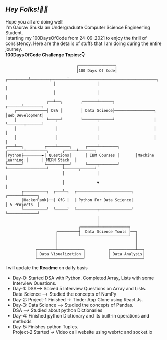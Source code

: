 ## *Hey Folks!🙋‍♂️*
Hope you all are doing well! <br>
I'm Gaurav Shukla an Undergraduate Computer Science Engineering Student.<br>
I starting my 100DaysOfCode from 24-09-2021 to enjoy the thrill of consistency.
Here are the details of stuffs that I am doing during the entire journey.<br>
**100DaysOfCode Challenge Topics:👇**
```
                               ┌────────────────┐
                               │100 Days Of Code│
                     ┌─────────┴────────┬───────┴──────────────────────────────────────┐
                     │                  │                                              │
                     │                  │                                              │
                  ┌──┴──┐        ┌──────┴──────┐                                ┌──────┴────────┐
    ┌─────────────┤ DSA │        │ Data Science├─────────────────┐              │Web Development│
    │             └───┬─┘        └──────┬──────┘                 │              └───────┬───────┘
    │                 │                 │                        │                      │
    │                 │                 │                        │                      │
┌───┴──┐         ┌────┴─────┐      ┌────┴────────┐       ┌───────┴─────────┐      ┌─────┴───────┐
│Python├────────►│ Questions│      │ IBM Courses │       │Machine Learning │      │ MERN Stack  │
└──────┘         └───────┬──┘      └────┬────────┘       └─────────────────┘      └──────┬──────┘
                         │              │                                                │
                         │              ▼                                                │
       ┌──────────┐  ┌───┴─┐  ┌────────────────────────┐                          ┌──────┴──────┐
       │HackerRank├──┤ GfG │  │ Python For Data Science│                          │ 5 Projects  │
       └──────────┘  └─────┘  └─────────┬──────────────┘                          └─────────────┘
                                        │
                                        │
                                ┌───────┴─────────────┐
                      ┌─────────┤  Data Science Tools ├──┐
                      │         └─────────────────────┘  │
                      │                                  │
                      │                                  │
             ┌────────┴───────────┐          ┌───────────┴──┐
             │ Data Visualization │          │ Data Analysis│
             └────────────────────┘          └──────────────┘
```
I will update the **Readme** on daily basis<br>
* Day-0: Started DSA with Python. Completed Array, Lists with some Interview Questions.
* Day-1: DSA--> Solved 5 Interview Questions on Array and Lists. <br>
         Data Science --> Studied the concepts of NumPy
* Day-2: Project-1 Finished -> Tinder App Clone using React.Js.
* Day-3: Data Science --> Studied the concepts of Pandas. <br>
	 DSA --> Studied about python Dictionaries
* Day-4: Finished python Dictionary and its built-in operations and methods
* Day-5: Finishes python Tuples.<br>
	 Project-2 Started -> Video call website using webrtc and socket.io

